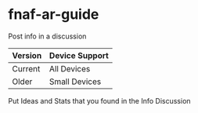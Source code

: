 # fnaf-ar-guide
Post info in a discussion

| Version | Device Support |
| ------- | -------------- |
| Current | All Devices    |
| Older   | Small Devices  |

Put Ideas and Stats that you found in the
Info Discussion

